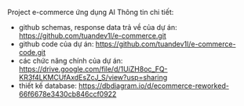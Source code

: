 Project e-commerce ứng dụng AI
Thông tin chi tiết:

- github schemas, response data trả về của dự án: https://github.com/tuandev1l/e-commerce.git
- github code của dự án: https://github.com/tuandev1l/e-commerce-code.git
- các chức năng chính của dự án: https://drive.google.com/file/d/1UiZH8oc_FQ-KR3f4LKMCUfAxdEsZcJ_S/view?usp=sharing
- thiết kế database: https://dbdiagram.io/d/ecommerce-reworked-66f6678e3430cb846ccf0922
